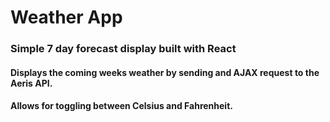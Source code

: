 # Weather App

### Simple 7 day forecast display built with React

#### Displays the coming weeks weather by sending and AJAX request to the Aeris API.
#### Allows for toggling between Celsius and Fahrenheit.

